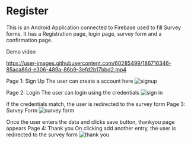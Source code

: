 # Register
This is an Android Application connected to Firebase used to fill Survey forms. 
It has a Registration page, login page, survey form and a confirmation page.

Demo video


https://user-images.githubusercontent.com/60285499/186716346-85aca86d-e306-489a-86b9-3efd2b17bbd2.mp4



Page 1: Sign Up 
The user can create a account here
![signup](https://user-images.githubusercontent.com/60285499/186341568-5990c3a5-6599-4a07-b2bf-1330aabde53a.png)

Page 2: Login 
The user can login using the credentials
![sign in](https://user-images.githubusercontent.com/60285499/186341763-52b348e2-092b-4130-8b9c-83bf240a4cf8.png)


If the credentials match, the user is redirected to the survey form
Page 3: Survey Form 
![survey form](https://user-images.githubusercontent.com/60285499/186343936-c2a8545e-3b4f-4a5c-a066-cd4d14458c02.png)


Once the user enters the data and clicks save button, thankyou page appears
Page 4: Thank you
On clicking add another entry, the user is redirected to the survey form
![thank you](https://user-images.githubusercontent.com/60285499/186342051-c64472eb-fc23-4058-b72b-b7246b7e8815.png)


